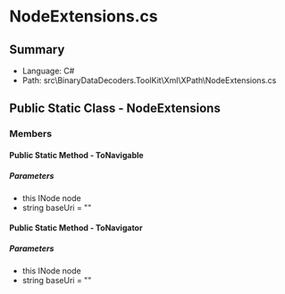 ﻿# NodeExtensions.cs

## Summary

* Language: C#
* Path: src\BinaryDataDecoders.ToolKit\Xml\XPath\NodeExtensions.cs

## Public Static Class - NodeExtensions

### Members

#### Public Static Method - ToNavigable

#####  Parameters

 - this INode node 
 - string baseUri = "" 

#### Public Static Method - ToNavigator

#####  Parameters

 - this INode node 
 - string baseUri = "" 

